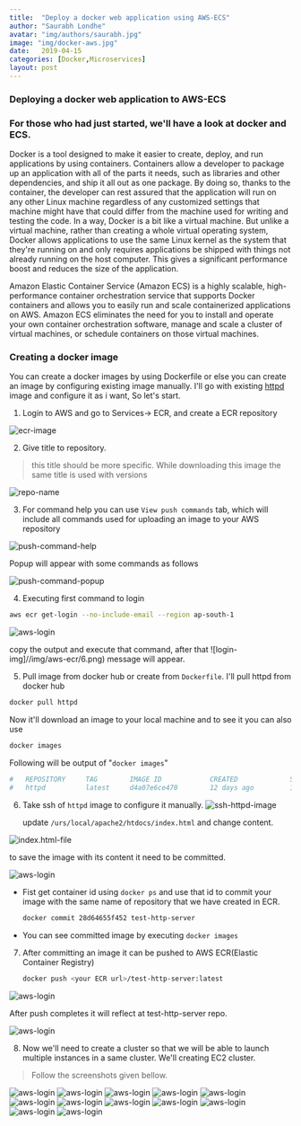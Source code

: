 ```yaml
---
title:  "Deploy a docker web application using AWS-ECS"
author: "Saurabh Londhe"
avatar: "img/authors/saurabh.jpg"
image: "img/docker-aws.jpg"
date:   2019-04-15
categories: [Docker,Microservices]
layout: post
---
```

### Deploying a docker web application to AWS-ECS
### For those who had just started, we'll have a look at docker and ECS.

Docker is a tool designed to make it easier to create, deploy, and run applications by using containers. Containers allow a developer to package up an application with all of the parts it needs, such as libraries and other dependencies, and ship it all out as one package. By doing so, thanks to the container, the developer can rest assured that the application will run on any other Linux machine regardless of any customized settings that machine might have that could differ from the machine used for writing and testing the code.
In a way, Docker is a bit like a virtual machine. But unlike a virtual machine, rather than creating a whole virtual operating system, Docker allows applications to use the same Linux kernel as the system that they're running on and only requires applications be shipped with things not already running on the host computer. This gives a significant performance boost and reduces the size of the application.

Amazon Elastic Container Service (Amazon ECS) is a highly scalable, high-performance container orchestration service that supports Docker containers and allows you to easily run and scale containerized applications on AWS. Amazon ECS eliminates the need for you to install and operate your own container orchestration software, manage and scale a cluster of virtual machines, or schedule containers on those virtual machines.

### Creating a docker image

You can create a docker images by using Dockerfile or else you can create an image by configuring existing image manually.
I'll go with existing [httpd](https://hub.docker.com/_/httpd) image and configure it as i want, So let's start.

1.  Login to AWS and go to Services-> ECR, and create a ECR repository

![ecr-image](/img/aws-ecr/1.png)

2.  Give title to repository.
>   this title should be more specific. While downloading this image the same title is used with versions

![repo-name](/img/aws-ecr/2.png)

3.  For command help you can use ```View push commands``` tab, which will include all commands used for uploading an image to your AWS repository

![push-command-help](/img/aws-ecr/3.png)

Popup will appear with some commands as follows

![push-command-popup](/img/aws-ecr/4.png)

4.  Executing first command to login

```sh
aws ecr get-login --no-include-email --region ap-south-1
```

![aws-login](/img/aws-ecr/5.png)

copy the output and execute that command, after that ![login-img]//img/aws-ecr/6.png) message will appear.

5.  Pull image from docker hub or create from ```Dockerfile```. I'll pull httpd from docker hub

```sh
docker pull httpd
```
Now it'll download an image to your local machine and to see it you can also use

```sh
docker images
```
Following will be output of  "```docker images```"
```sh
#   REPOSITORY     TAG        IMAGE ID            CREATED             SIZE
#   httpd          latest     d4a07e6ce470        12 days ago         132MB
```

6.  Take ssh of ```httpd``` image to configure it manually.
![ssh-httpd-image](/img/aws-ecr/ssh-httpd.png)

    update ```/urs/local/apache2/htdocs/index.html``` and change content.

![index.html-file](/img/aws-ecr/7.png)

to save the image with its content it need to be committed. 

![aws-login](/img/aws-ecr/9.png)

-   Fist get container id using ```docker ps``` and use that id to commit your image with the same name of repository that we have created in ECR.

    ```sh
    docker commit 28d64655f452 test-http-server
    ```
-   You can see committed image by executing ```docker images```

7.  After committing an image it can be pushed to AWS ECR(Elastic Container Registry)

    ```sh
    docker push <your ECR url>/test-http-server:latest
    ```
![aws-login](/img/aws-ecr/10.png)

After push completes it will reflect at test-http-server repo.

![aws-login](/img/aws-ecr/11.png)

8.  Now we'll need to create a cluster so that we will be able to launch multiple instances in a same cluster. We'll creating EC2 cluster.

>   Follow the screenshots given bellow.


![aws-login](/img/aws-ecr/12.png)
![aws-login](/img/aws-ecr/13.png)
![aws-login](/img/aws-ecr/14.png)
![aws-login](/img/aws-ecr/15.png)
![aws-login](/img/aws-ecr/16.png)
![aws-login](/img/aws-ecr/17.png)
![aws-login](/img/aws-ecr/18.png)
![aws-login](/img/aws-ecr/19.png)
![aws-login](/img/aws-ecr/20.png)
![aws-login](/img/aws-ecr/21.png)
![aws-login](/img/aws-ecr/22.png)
![aws-login](/img/aws-ecr/23.png)